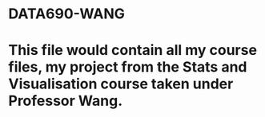 # DATA690-WANG
# This file would contain all my course files, my project from the Stats and Visualisation course taken under Professor Wang. 
